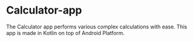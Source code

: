 # Calculator-app
The Calculator app performs various complex calculations with ease. This app is made in Kotlin on top of Android Platform.

